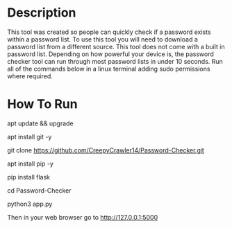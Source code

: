 # Description
This tool was created so people can quickly check if a password exists within a password list.
To use this tool you will need to download a password list from a different source.
This tool does not come with a built in password list.
Depending on how powerful your device is, the password checker tool can run through most password lists in under 10 seconds.
Run all of the commands below in a linux terminal adding sudo permissions where required.
# How To Run
apt update && upgrade

apt install git -y

git clone https://github.com/CreepyCrawler14/Password-Checker.git

apt install pip -y

pip install flask

cd Password-Checker

python3 app.py

Then in your web browser go to http://127.0.0.1:5000

